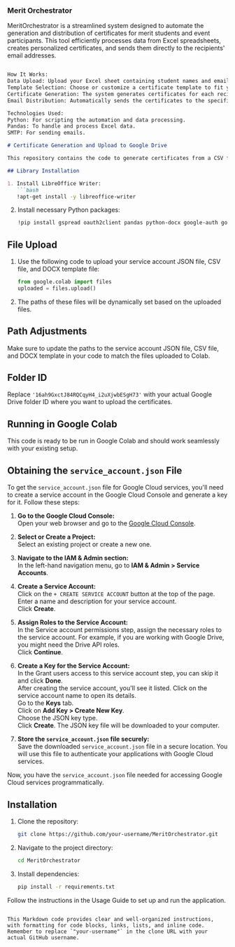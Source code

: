 ### Merit Orchestrator
MeritOrchestrator is a streamlined system designed to automate the generation and distribution of certificates for merit students and event participants. This tool efficiently processes data from Excel spreadsheets, creates personalized certificates, and sends them directly to the recipients' email addresses.

```markdown

How It Works:
Data Upload: Upload your Excel sheet containing student names and email addresses.
Template Selection: Choose or customize a certificate template to fit your needs.
Certificate Generation: The system generates certificates for each recipient based on the data provided.
Email Distribution: Automatically sends the certificates to the specified email addresses.

Technologies Used:
Python: For scripting the automation and data processing.
Pandas: To handle and process Excel data.
SMTP: For sending emails.

# Certificate Generation and Upload to Google Drive

This repository contains the code to generate certificates from a CSV file using a DOCX template and upload them to Google Drive.

## Library Installation

1. Install LibreOffice Writer:
   ```bash
   !apt-get install -y libreoffice-writer
   ```

2. Install necessary Python packages:
   ```bash
   !pip install gspread oauth2client pandas python-docx google-auth google-auth-oauthlib google-auth-httplib2
   ```

## File Upload

1. Use the following code to upload your service account JSON file, CSV file, and DOCX template file:
   ```python
   from google.colab import files
   uploaded = files.upload()
   ```

2. The paths of these files will be dynamically set based on the uploaded files.

## Path Adjustments

Make sure to update the paths to the service account JSON file, CSV file, and DOCX template in your code to match the files uploaded to Colab.

## Folder ID

Replace `'16ah9GxctJ84RQCqyH4_i2uXjwbESgH73'` with your actual Google Drive folder ID where you want to upload the certificates.

## Running in Google Colab

This code is ready to be run in Google Colab and should work seamlessly with your existing setup.

## Obtaining the `service_account.json` File

To get the `service_account.json` file for Google Cloud services, you'll need to create a service account in the Google Cloud Console and generate a key for it. Follow these steps:

1. **Go to the Google Cloud Console:**  
   Open your web browser and go to the [Google Cloud Console](https://console.cloud.google.com/).

2. **Select or Create a Project:**  
   Select an existing project or create a new one.

3. **Navigate to the IAM & Admin section:**  
   In the left-hand navigation menu, go to **IAM & Admin > Service Accounts**.

4. **Create a Service Account:**  
   Click on the `+ CREATE SERVICE ACCOUNT` button at the top of the page.  
   Enter a name and description for your service account.  
   Click **Create**.

5. **Assign Roles to the Service Account:**  
   In the Service account permissions step, assign the necessary roles to the service account. For example, if you are working with Google Drive, you might need the Drive API roles.  
   Click **Continue**.

6. **Create a Key for the Service Account:**  
   In the Grant users access to this service account step, you can skip it and click **Done**.  
   After creating the service account, you'll see it listed. Click on the service account name to open its details.  
   Go to the **Keys** tab.  
   Click on **Add Key > Create New Key**.  
   Choose the JSON key type.  
   Click **Create**. The JSON key file will be downloaded to your computer.

7. **Store the `service_account.json` file securely:**  
   Save the downloaded `service_account.json` file in a secure location. You will use this file to authenticate your applications with Google Cloud services.

Now, you have the `service_account.json` file needed for accessing Google Cloud services programmatically.

## Installation

1. Clone the repository:
   ```bash
   git clone https://github.com/your-username/MeritOrchestrator.git
   ```

2. Navigate to the project directory:
   ```bash
   cd MeritOrchestrator
   ```

3. Install dependencies:
   ```bash
   pip install -r requirements.txt
   ```

Follow the instructions in the Usage Guide to set up and run the application.
```

This Markdown code provides clear and well-organized instructions, with formatting for code blocks, links, lists, and inline code. Remember to replace `"your-username"` in the clone URL with your actual GitHub username.
